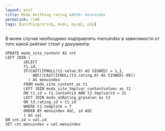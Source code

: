 ```yaml
---
layout: post
title: Modx Anithing rating &#038; menuindex
permalink: /148
tags: [anithingrating, modx, mysql, php]
---
```


В моем случае необходимо подправлять menuindex в зависимости от того какой рейтинг стоит у документа:

    UPDATE modx_site_content AS cnt
    LEFT JOIN (
            SELECT
            t1.id,
            IF(CAST(IFNULL(t2.value,0) AS SIGNED) = 1,1,
                ABS((CAST(IFNULL(t3.rating,0) AS SIGNED)-99))
              ) AS menuindex
            FROM modx_site_content as t1
            LEFT JOIN modx_site_tmplvar_contentvalues as t2
            ON t1.id = t2.contentid AND t2.tmplvarid = 31
            LEFT JOIN modx_atRating_grpsalon as t3
            ON t3.rating_id = t1.id
            WHERE t1.template = 7
            ORDER BY menuindex ASC, id ASC
            ) AS val
    ON cnt.id = val.id
    SET cnt.menuindex = val.menuindex
